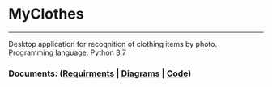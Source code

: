 # MyClothes
____
Desktop application for recognition of clothing items by photo.
Programming language: Python 3.7
### Documents: ([Requirments](https://github.com/widbnudb/MyClothes/blob/master/Documents/Requirments.md) | [Diagrams](https://github.com/widbnudb/MyClothes/blob/master/Documents/Diagrams/Diagrams.md) | [Code]())
             


